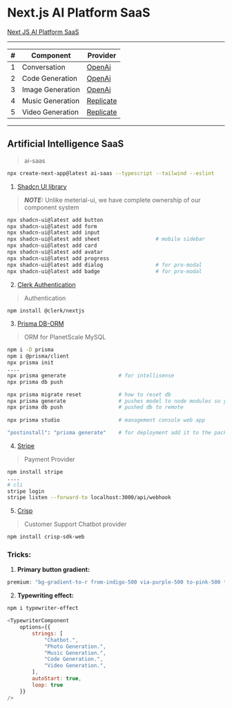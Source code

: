 # Next.js AI Platform SaaS

[Next JS AI Platform SaaS](https://www.youtube.com/watch?v=ffJ38dBzrlY)

---
| # | Component  | Provider  |
|--- |---|---|
| 1 | Conversation | [OpenAi](https://openai.com/) |
| 2 | Code Generation | [OpenAi](https://openai.com/)  |
| 3 | Image Generation | [OpenAi](https://openai.com/)  |
| 4 | Music Generation | [Replicate](https://replicate.com/)  |
| 5 | Video Generation | [Replicate](https://replicate.com/)  |
---
## Artificial Intelligence SaaS
> ai-saas
``` bash
npx create-next-app@latest ai-saas --typescript --tailwind --eslint
```

1. [Shadcn UI library](https://ui.shadcn.com/docs)
> **_NOTE:_**  Unlike meterial-ui, we have complete ownership of our component system
``` bash
npx shadcn-ui@latest add button
npx shadcn-ui@latest add form
npx shadcn-ui@latest add input
npx shadcn-ui@latest add sheet                  # mobile sidebar
npx shadcn-ui@latest add card
npx shadcn-ui@latest add avatar
npx shadcn-ui@latest add progress
npx shadcn-ui@latest add dialog                 # for pro-modal
npx shadcn-ui@latest add badge                  # for pro-modal
```

2. [Clerk Authentication](https://clerk.com/)
>Authentication
``` bash
npm install @clerk/nextjs
```

3. [Prisma DB-ORM](https://www.prisma.io/)
>ORM for PlanetScale MySQL
``` bash
npm i -D prisma
npm i @prisma/client
npx prisma init
....
npx prisma generate                 # for intellisense
npx prisma db push

npx prisma migrate reset            # how to reset db
npx prisma generate                 # pushes model to node modules so you can use
npx prisma db push                  # pushed db to remote
    
npx prisma studio                   # management console web app

"postinstall": "prisma generate"    # for deployment add it to the package.json scripts
```

4. [Stripe](https://stripe.com/)
>Payment Provider
``` bash
npm install stripe
....
# cli
stripe login
stripe listen --forward-to localhost:3000/api/webhook
```
5. [Crisp](https://crisp.chat/en/)
>Customer Support Chatbot provider
``` bash
npm install crisp-sdk-web
```



### Tricks:
1. **Primary button gradient:**
``` js
premium: "bg-gradient-to-r from-indigo-500 via-purple-500 to-pink-500 text-white border-0",
```
2. **Typewriting effect:**
``` bash
npm i typewriter-effect
```
``` js
<TypewriterComponent
    options={{
        strings: [
            "Chatbot.",
            "Photo Generation.",
            "Music Generation.",
            "Code Generation.",
            "Video Generation.",
        ],
        autoStart: true,
        loop: true
    }}
/>
```